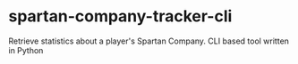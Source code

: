 # spartan-company-tracker-cli
Retrieve statistics about a player's Spartan Company. CLI based tool written in Python
